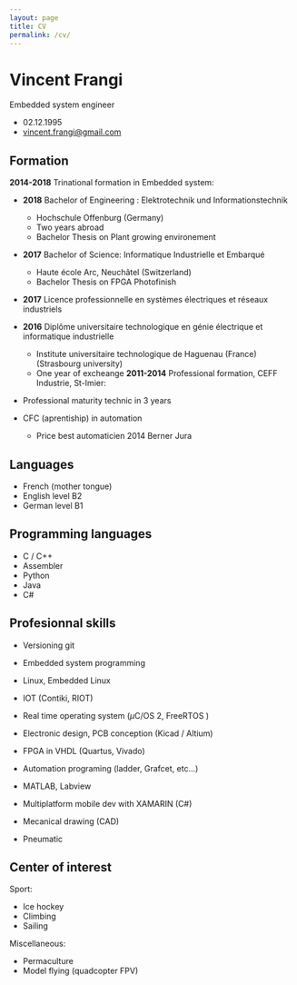 ```yaml
---
layout: page
title: CV
permalink: /cv/
---
```


# Vincent Frangi

Embedded system engineer

* 02.12.1995
* vincent.frangi@gmail.com

## Formation

**2014-2018** Trinational formation in Embedded system:

* **2018** Bachelor of Engineering : Elektrotechnik und Informationstechnik
    * Hochschule Offenburg (Germany)
    * Two years abroad
    * Bachelor Thesis on Plant growing environement
* **2017** Bachelor of Science: Informatique Industrielle et Embarqué
    * Haute école Arc, Neuchâtel (Switzerland)
    * Bachelor Thesis on FPGA Photofinish
* **2017** Licence professionnelle en systèmes électriques et réseaux industriels
* **2016** Diplôme universitaire technologique en génie électrique et informatique industrielle
    * Institute universitaire technologique de Haguenau (France) (Strasbourg university)
    * One year of excheange
**2011-2014** Professional formation, CEFF Industrie, St-Imier:

* Professional maturity technic in 3 years
* CFC (aprentiship) in automation
    * Price best automaticien 2014 Berner Jura
  

## Languages

* French (mother tongue)
* English level B2
* German level B1

## Programming languages

* C / C++
* Assembler
* Python
* Java
* C#

## Profesionnal skills

* Versioning git
* Embedded system programming
* Linux, Embedded Linux
* IOT (Contiki, RIOT)
* Real time operating system ($\mu$C/OS 2, FreeRTOS )
* Electronic design, PCB conception (Kicad / Altium)
* FPGA in VHDL (Quartus, Vivado)
* Automation  programing (ladder, Grafcet, etc...)

* MATLAB, Labview
* Multiplatform mobile dev with XAMARIN (C#)

* Mecanical drawing (CAD)
* Pneumatic

## Center of interest
 
Sport:

* Ice hockey
* Climbing
* Sailing

Miscellaneous:

* Permaculture
* Model flying (quadcopter FPV)